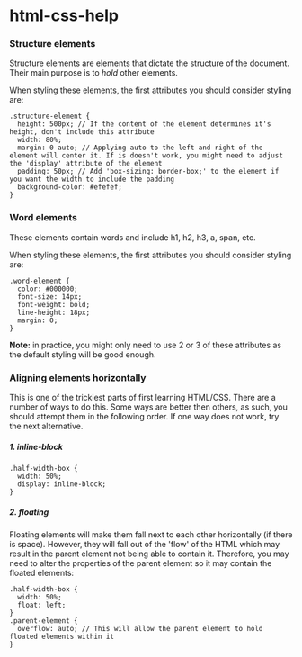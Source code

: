 # html-css-help

### Structure elements

Structure elements are elements that dictate the structure of the document. Their main purpose is to *hold* other elements.

When styling these elements, the first attributes you should consider styling are:

```
.structure-element {
  height: 500px; // If the content of the element determines it's height, don't include this attribute
  width: 80%;
  margin: 0 auto; // Applying auto to the left and right of the element will center it. If is doesn't work, you might need to adjust the 'display' attribute of the element
  padding: 50px; // Add 'box-sizing: border-box;' to the element if you want the width to include the padding
  background-color: #efefef;
}
```

### Word elements

These elements contain words and include h1, h2, h3, a, span, etc.

When styling these elements, the first attributes you should consider styling are:

```
.word-element {
  color: #000000;
  font-size: 14px;
  font-weight: bold;
  line-height: 18px;
  margin: 0;
}
```

**Note:** in practice, you might only need to use 2 or 3 of these attributes as the default styling will be good enough.

### Aligning elements horizontally

This is one of the trickiest parts of first learning HTML/CSS. There are a number of ways to do this. Some ways are better then others, as such, you should attempt them in the following order. If one way does not work, try the next alternative.

##### 1. inline-block

```
.half-width-box {
  width: 50%;
  display: inline-block;
}
```

##### 2. floating

Floating elements will make them fall next to each other horizontally (if there is space). However, they will fall out of the 'flow' of the HTML which may result in the parent element not being able to contain it. Therefore, you may need to alter the properties of the parent element so it may contain the floated elements:

```
.half-width-box {
  width: 50%;
  float: left;
}
.parent-element {
  overflow: auto; // This will allow the parent element to hold floated elements within it
}
```
